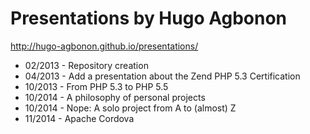 # Presentations by Hugo Agbonon

http://hugo-agbonon.github.io/presentations/

* 02/2013 - Repository creation
* 04/2013 - Add a presentation about the Zend PHP 5.3 Certification
* 10/2013 - From PHP 5.3 to PHP 5.5
* 10/2014 - A philosophy of personal projects
* 10/2014 - Nope: A solo project from A to (almost) Z
* 11/2014 - Apache Cordova
